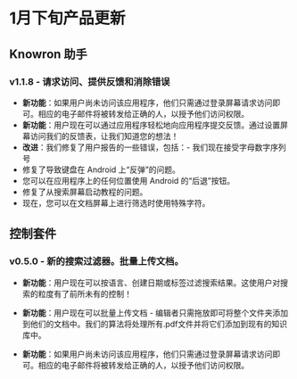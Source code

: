 # 1月下旬产品更新

## Knowron 助手

### v1.1.8 - 请求访问、提供反馈和消除错误
- **新功能**：如果用户尚未访问该应用程序，他们只需通过登录屏幕请求访问即可。相应的电子邮件将被转发给正确的人，以授予他们访问权限。
- **新功能**：用户现在可以通过应用程序轻松地向应用程序提交反馈。通过设置屏幕访问我们的反馈表，让我们知道您的想法！
- **改进**：我们修复了用户报告的一些错误，包括：- 我们现在接受字母数字序列号
- 修复了导致键盘在 Android 上“反弹”的问题。
- 您可以在应用程序上的任何位置使用 Android 的“后退”按钮。
- 修复了从搜索屏幕启动教程的问题。
- 现在，您可以在文档屏幕上进行筛选时使用特殊字符。

## 控制套件

### v0.5.0 - 新的搜索过滤器。批量上传文档。

- **新功能**：用户现在可以按语言、创建日期或标签过滤搜索结果。这使用户对搜索的粒度有了前所未有的控制！

- **新功能**：用户现在可以批量上传文档 - 编辑者只需拖放即可将整个文件夹添加到他们的文档中。我们的算法将处理所有.pdf文件并将它们添加到现有的知识库中。

- **新功能**：如果用户尚未访问该应用程序，他们只需通过登录屏幕请求访问即可。相应的电子邮件将被转发给正确的人，以授予他们访问权限。